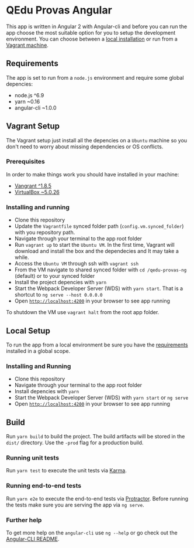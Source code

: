 # QEdu Provas Angular

This app is written in Angular 2 with Angular-cli and before you can run the app choose the most suitable option for you to setup the development environment.
You can choose between a [local installation](#local-setup) or run from a [Vagrant machine](#vagrant-setup).

## Requirements

The app is set to run from a `node.js` environment and require some global depencies:

* node.js ^6.9
* yarn ~0.16
* angular-cli ~1.0.0

## Vagrant Setup

The Vagrant setup just install all the depencies on a `Ubuntu` machine so you don't need to worry about missing dependencies or OS conflicts.

### Prerequisites

In order to make things work you should have installed in your machine:
* [Vangrant ^1.8.5](https://www.vagrantup.com/downloads.html)
* [VirtualBox ~5.0.26](https://www.virtualbox.org/wiki/Download_Old_Builds_5_0)

### Installing and running

* Clone this repository
* Update the `Vagrantfile` synced folder path (`config.vm.synced_folder`) with you repository path.
* Navigate through your terminal to the app root folder
* Run `vagrant up` to start the `Ubuntu VM`. In the first time, Vagrant will download and install the box and the dependecies and It may take a while.
* Access the `Ubuntu VM` through ssh with `vagrant ssh`
* From the VM navigate to shared synced folder with `cd /qedu-provas-ng` (default) or to your synced folder
* Install the project depencies with `yarn`
* Start the Webpack Developer Server (WDS) with `yarn start`. That is a shortcut to `ng serve --host 0.0.0.0`
* Open [`http://localhost:4200`](http://localhost:4200) in your browser to see app running

To shutdown the VM use `vagrant halt` from the root app folder.

## Local Setup

To run the app from a local environment be sure you have the [requirements](#requirements) installed in a global scope.

### Installing and Running

* Clone this repository
* Navigate through your terminal to the app root folder
* Install depencies with `yarn`
* Start the Webpack Developer Server (WDS) with `yarn start` or `ng serve`
* Open [`http://localhost:4200`](http://localhost:4200) in your browser to see app running

## Build

Run `yarn build` to build the project. The build artifacts will be stored in the `dist/` directory. Use the `-prod` flag for a production build.

### Running unit tests

Run `yarn test` to execute the unit tests via [Karma](https://karma-runner.github.io).

### Running end-to-end tests

Run `yarn e2e` to execute the end-to-end tests via [Protractor](http://www.protractortest.org/).
Before running the tests make sure you are serving the app via `ng serve`.

### Further help

To get more help on the `angular-cli` use `ng --help` or go check out the [Angular-CLI README](https://github.com/angular/angular-cli/blob/master/README.md).
